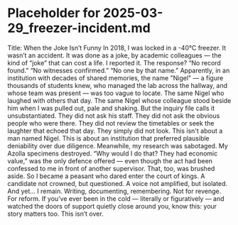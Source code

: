 # Placeholder for 2025-03-29_freezer-incident.md
Title: When the Joke Isn’t Funny
In 2018, I was locked in a -40°C freezer. It wasn’t an accident. It was done as a joke, by academic colleagues — the kind of “joke” that can cost a life. I reported it.
The response?
“No record found.”
 “No witnesses confirmed.”
 “No one by that name.”
Apparently, in an institution with decades of shared memories, the name "Nigel" — a figure thousands of students knew, who managed the lab across the hallway, and whose team was present — was too vague to locate. The same Nigel who laughed with others that day. The same Nigel whose colleague stood beside him when I was pulled out, pale and shaking.
But the inquiry file calls it unsubstantiated.
 They did not ask his staff. They did not ask the obvious people who were there. They did not review the timetables or seek the laughter that echoed that day. They simply did not look.
This isn't about a man named Nigel. This is about an institution that preferred plausible deniability over due diligence.
Meanwhile, my research was sabotaged. My Azolla specimens destroyed. “Why would I do that? They had economic value,” was the only defence offered — even though the act had been confessed to me in front of another supervisor. That, too, was brushed aside.
So I became a peasant who dared enter the court of kings. A candidate not crowned, but questioned. A voice not amplified, but isolated.
And yet… I remain. Writing, documenting, remembering.
Not for revenge.
 For reform.
If you’ve ever been in the cold — literally or figuratively — and watched the doors of support quietly close around you, know this: your story matters too.
This isn’t over.
